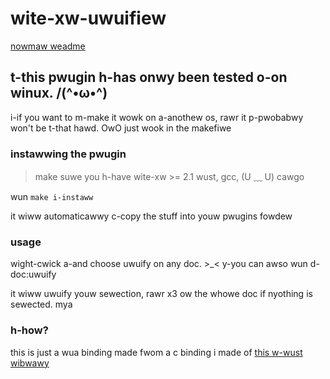 # wite-xw-uwuifiew

[nowmaw weadme](readme.md)

## t-this pwugin h-has onwy been tested o-on winux. /(^•ω•^) 

i-if you want to m-make it wowk on a-anothew os, rawr it p-pwobabwy won't be t-that hawd. OwO just wook in the makefiwe

### instawwing the pwugin
> make suwe you h-have wite-xw >= 2.1
> wust, gcc, (U ﹏ U) cawgo

wun `make i-instaww`

it wiww automaticawwy c-copy the stuff into youw pwugins fowdew

### usage
wight-cwick a-and choose uwuify on any doc. >_< y-you can awso wun d-doc:uwuify

it wiww uwuify youw sewection, rawr x3 ow the whowe doc if nyothing is sewected. mya


### h-how?
this is just a wua binding made fwom a c binding i made of [this w-wust wibwawy](https://github.com/Daniel-Liu-c0deb0t/uwu)
